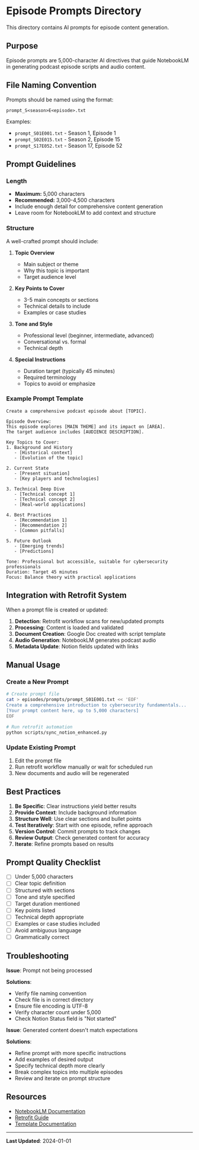 # Episode Prompts Directory

This directory contains AI prompts for episode content generation.

## Purpose

Episode prompts are 5,000-character AI directives that guide NotebookLM in generating podcast episode scripts and audio content.

## File Naming Convention

Prompts should be named using the format:
```
prompt_S<season>E<episode>.txt
```

Examples:
- `prompt_S01E001.txt` - Season 1, Episode 1
- `prompt_S02E015.txt` - Season 2, Episode 15
- `prompt_S17E052.txt` - Season 17, Episode 52

## Prompt Guidelines

### Length
- **Maximum:** 5,000 characters
- **Recommended:** 3,000-4,500 characters
- Include enough detail for comprehensive content generation
- Leave room for NotebookLM to add context and structure

### Structure

A well-crafted prompt should include:

1. **Topic Overview**
   - Main subject or theme
   - Why this topic is important
   - Target audience level

2. **Key Points to Cover**
   - 3-5 main concepts or sections
   - Technical details to include
   - Examples or case studies

3. **Tone and Style**
   - Professional level (beginner, intermediate, advanced)
   - Conversational vs. formal
   - Technical depth

4. **Special Instructions**
   - Duration target (typically 45 minutes)
   - Required terminology
   - Topics to avoid or emphasize

### Example Prompt Template

```
Create a comprehensive podcast episode about [TOPIC].

Episode Overview:
This episode explores [MAIN THEME] and its impact on [AREA]. 
The target audience includes [AUDIENCE DESCRIPTION].

Key Topics to Cover:
1. Background and History
   - [Historical context]
   - [Evolution of the topic]
   
2. Current State
   - [Present situation]
   - [Key players and technologies]
   
3. Technical Deep Dive
   - [Technical concept 1]
   - [Technical concept 2]
   - [Real-world applications]
   
4. Best Practices
   - [Recommendation 1]
   - [Recommendation 2]
   - [Common pitfalls]
   
5. Future Outlook
   - [Emerging trends]
   - [Predictions]

Tone: Professional but accessible, suitable for cybersecurity professionals
Duration: Target 45 minutes
Focus: Balance theory with practical applications
```

## Integration with Retrofit System

When a prompt file is created or updated:

1. **Detection**: Retrofit workflow scans for new/updated prompts
2. **Processing**: Content is loaded and validated
3. **Document Creation**: Google Doc created with script template
4. **Audio Generation**: NotebookLM generates podcast audio
5. **Metadata Update**: Notion fields updated with links

## Manual Usage

### Create a New Prompt

```bash
# Create prompt file
cat > episodes/prompts/prompt_S01E001.txt << 'EOF'
Create a comprehensive introduction to cybersecurity fundamentals...
[Your prompt content here, up to 5,000 characters]
EOF

# Run retrofit automation
python scripts/sync_notion_enhanced.py
```

### Update Existing Prompt

1. Edit the prompt file
2. Run retrofit workflow manually or wait for scheduled run
3. New documents and audio will be regenerated

## Best Practices

1. **Be Specific**: Clear instructions yield better results
2. **Provide Context**: Include background information
3. **Structure Well**: Use clear sections and bullet points
4. **Test Iteratively**: Start with one episode, refine approach
5. **Version Control**: Commit prompts to track changes
6. **Review Output**: Check generated content for accuracy
7. **Iterate**: Refine prompts based on results

## Prompt Quality Checklist

- [ ] Under 5,000 characters
- [ ] Clear topic definition
- [ ] Structured with sections
- [ ] Tone and style specified
- [ ] Target duration mentioned
- [ ] Key points listed
- [ ] Technical depth appropriate
- [ ] Examples or case studies included
- [ ] Avoid ambiguous language
- [ ] Grammatically correct

## Troubleshooting

**Issue**: Prompt not being processed

**Solutions**:
- Verify file naming convention
- Check file is in correct directory
- Ensure file encoding is UTF-8
- Verify character count under 5,000
- Check Notion Status field is "Not started"

**Issue**: Generated content doesn't match expectations

**Solutions**:
- Refine prompt with more specific instructions
- Add examples of desired output
- Specify technical depth more clearly
- Break complex topics into multiple episodes
- Review and iterate on prompt structure

## Resources

- [NotebookLM Documentation](https://notebooklm.google.com)
- [Retrofit Guide](../retrofitting/docs/RETROFIT_GUIDE.md)
- [Template Documentation](../retrofitting/templates/README.md)

---

**Last Updated**: 2024-01-01
